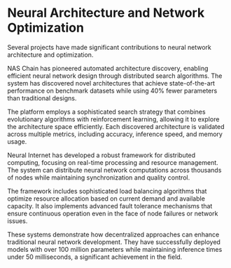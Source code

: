 # Neural Architecture and Network Optimization

Several projects have made significant contributions to neural network architecture and optimization. 

NAS Chain has pioneered automated architecture discovery, enabling efficient neural network design through distributed search algorithms. The system has discovered novel architectures that achieve state-of-the-art performance on benchmark datasets while using 40% fewer parameters than traditional designs.

The platform employs a sophisticated search strategy that combines evolutionary algorithms with reinforcement learning, allowing it to explore the architecture space efficiently. Each discovered architecture is validated across multiple metrics, including accuracy, inference speed, and memory usage.

Neural Internet has developed a robust framework for distributed computing, focusing on real-time processing and resource management. The system can distribute neural network computations across thousands of nodes while maintaining synchronization and quality control.

The framework includes sophisticated load balancing algorithms that optimize resource allocation based on current demand and available capacity. It also implements advanced fault tolerance mechanisms that ensure continuous operation even in the face of node failures or network issues.

These systems demonstrate how decentralized approaches can enhance traditional neural network development. They have successfully deployed models with over 100 million parameters while maintaining inference times under 50 milliseconds, a significant achievement in the field. 